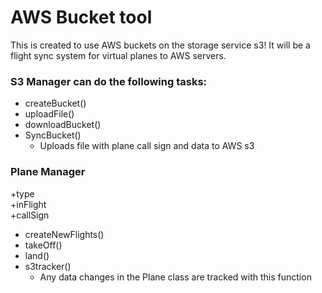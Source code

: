# AWS Bucket tool
This is created to use AWS buckets on the storage service s3!
It will be a flight sync system for virtual planes to AWS servers.

### S3 Manager can do the following tasks:
* createBucket()
* uploadFile()
* downloadBucket()
* SyncBucket()
  * Uploads file with plane call sign and data to AWS s3
### Plane Manager
+type  
+inFlight  
+callSign

* createNewFlights()  
* takeOff()  
* land()  
* s3tracker()
  * Any data changes in the Plane class are tracked with this function